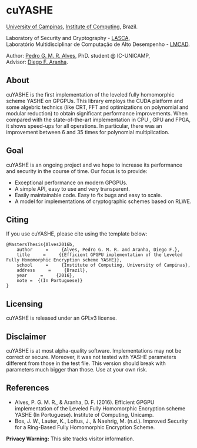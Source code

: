 # cuYASHE

[University of Campinas](http://www.unicamp.br), [Institute of Computing](http://www.ic.unicamp.br), Brazil.

Laboratory of Security and Cryptography - [LASCA](http://www.lasca.ic.unicamp.br),<br>
Laboratório Multidisciplinar de Computação de Alto Desempenho - [LMCAD](http://www.lmcad.ic.unicamp.br). <br>

Author: [Pedro G. M. R. Alves](http://www.iampedro.com), PhD. student @ IC-UNICAMP,<br/>
Advisor: [Diego F. Aranha](http://www.ic.unicamp.br/~dfaranha). <br/>

## About

cuYASHE is the first implementation of the leveled fully homomorphic scheme YASHE on GPGPUs. This library employs the CUDA platform and some algebric technics (like CRT, FFT and optimizations on polynomial and modular reduction)  to obtain significant performance improvements. When compared with the state-of-the-art implementation in CPU , GPU and FPGA, it shows speed-ups for all operations. In particular, there was an improvement between 6 and 35 times for polynomial multiplication.

## Goal

cuYASHE is an ongoing project and we hope to increase its performance and security in the course of time. Our focus is to provide:

 * Exceptional performance on modern GPGPUs.
 * A simple API, easy to use and very transparent.
 * Easily maintainable code. Easy to fix bugs and easy to scale.
 * A model for implementations of cryptographic schemes based on RLWE.
 
## Citing
If you use cuYASHE, please cite using the template below:

	@MastersThesis{Alves2016b,
		author     =     {Alves, Pedro G. M. R. and Aranha, Diego F.},
		title     =     {{Efficient GPGPU implementation of the Leveled Fully Homomorphic Encryption scheme YASHE}},
		school     =     {Institute of Computing, University of Campinas},
		address     =     {Brazil},
		year     =     {2016},
		note = 	{(In Portuguese)}
	}

## Licensing

cuYASHE is released under an GPLv3 license.

## Disclaimer

cuYASHE is at most alpha-quality software. Implementations may not be correct or secure. Moreover, it was not tested with YASHE parameters different from those in the test file. This version should break with parameters much bigger than those. Use at your own risk.

## References

- Alves, P. G. M. R., & Aranha, D. F. (2016). Efficient GPGPU implementation of the Leveled Fully Homomorphic Encryption scheme YASHE (In Portuguese). Institute of Computing, Unicamp.
- Bos, J. W., Lauter, K., Loftus, J., & Naehrig, M. (n.d.). Improved Security for a Ring-Based Fully Homomorphic Encryption Scheme.


**Privacy Warning:** This site tracks visitor information.

